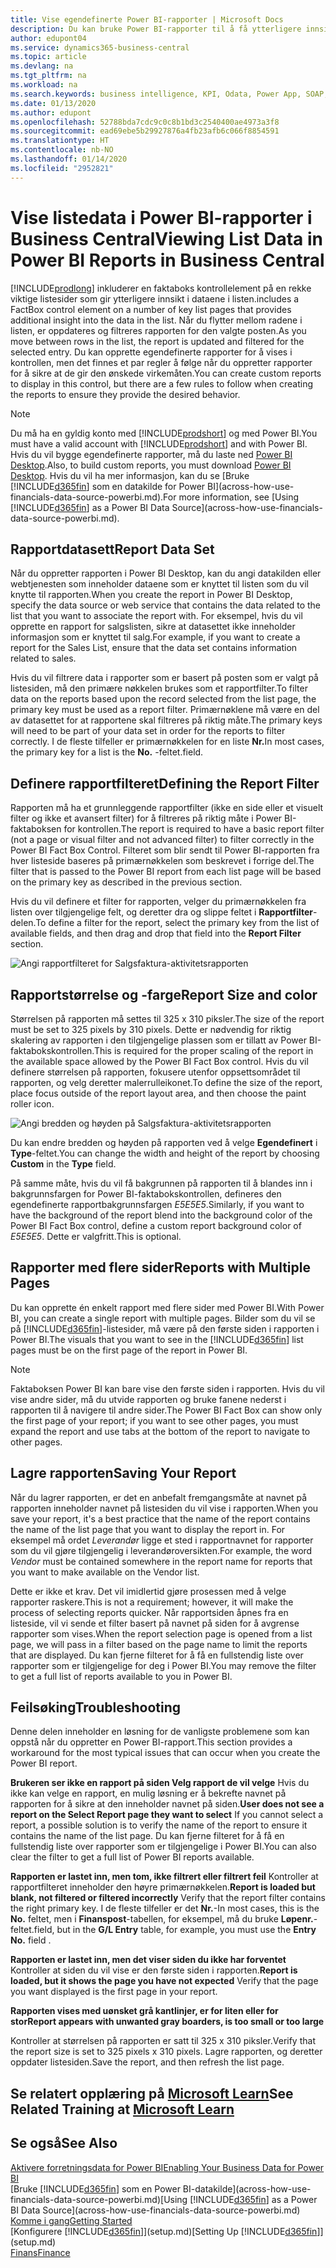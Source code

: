 ```yaml
---
title: Vise egendefinerte Power BI-rapporter | Microsoft Docs
description: Du kan bruke Power BI-rapporter til å få ytterligere innsikt i data i lister.
author: edupont04
ms.service: dynamics365-business-central
ms.topic: article
ms.devlang: na
ms.tgt_pltfrm: na
ms.workload: na
ms.search.keywords: business intelligence, KPI, Odata, Power App, SOAP, analysis
ms.date: 01/13/2020
ms.author: edupont
ms.openlocfilehash: 52788bda7cdc9c0c8b1bd3c2540400ae4973a3f8
ms.sourcegitcommit: ead69ebe5b29927876a4fb23afb6c066f8854591
ms.translationtype: HT
ms.contentlocale: nb-NO
ms.lasthandoff: 01/14/2020
ms.locfileid: "2952821"
---
```

# <a name="viewing-list-data-in-power-bi-reports-in-business-central"></a><span data-ttu-id="6ac5b-103">Vise listedata i Power BI-rapporter i Business Central</span><span class="sxs-lookup"><span data-stu-id="6ac5b-103">Viewing List Data in Power BI Reports in Business Central</span></span>

[!INCLUDE[prodlong](includes/prodlong.md)] <span data-ttu-id="6ac5b-104">inkluderer en faktaboks kontrollelement på en rekke viktige listesider som gir ytterligere innsikt i dataene i listen.</span><span class="sxs-lookup"><span data-stu-id="6ac5b-104">includes a FactBox control element on a number of key list pages that provides additional insight into the data in the list.</span></span> <span data-ttu-id="6ac5b-105">Når du flytter mellom radene i listen, er oppdateres og filtreres rapporten for den valgte posten.</span><span class="sxs-lookup"><span data-stu-id="6ac5b-105">As you move between rows in the list, the report is updated and filtered for the selected entry.</span></span> <span data-ttu-id="6ac5b-106">Du kan opprette egendefinerte rapporter for å vises i kontrollen, men det finnes et par regler å følge når du oppretter rapporter for å sikre at de gir den ønskede virkemåten.</span><span class="sxs-lookup"><span data-stu-id="6ac5b-106">You can create custom reports to display in this control, but there are a few rules to follow when creating the reports to ensure they provide the desired behavior.</span></span>  

> [!NOTE]  
> <span data-ttu-id="6ac5b-107">Du må ha en gyldig konto med [!INCLUDE[prodshort](includes/prodshort.md)] og med Power BI.</span><span class="sxs-lookup"><span data-stu-id="6ac5b-107">You must have a valid account with [!INCLUDE[prodshort](includes/prodshort.md)] and with Power BI.</span></span> <span data-ttu-id="6ac5b-108">Hvis du vil bygge egendefinerte rapporter, må du laste ned [Power BI Desktop](https://powerbi.microsoft.com/desktop/).</span><span class="sxs-lookup"><span data-stu-id="6ac5b-108">Also, to build custom reports, you must download [Power BI Desktop](https://powerbi.microsoft.com/desktop/).</span></span> <span data-ttu-id="6ac5b-109">Hvis du vil ha mer informasjon, kan du se [Bruke [!INCLUDE[d365fin](includes/d365fin_md.md)] som en datakilde for Power BI](across-how-use-financials-data-source-powerbi.md).</span><span class="sxs-lookup"><span data-stu-id="6ac5b-109">For more information, see [Using [!INCLUDE[d365fin](includes/d365fin_md.md)] as a Power BI Data Source](across-how-use-financials-data-source-powerbi.md).</span></span>  

## <a name="report-data-set"></a><span data-ttu-id="6ac5b-110">Rapportdatasett</span><span class="sxs-lookup"><span data-stu-id="6ac5b-110">Report Data Set</span></span>
<span data-ttu-id="6ac5b-111">Når du oppretter rapporten i Power BI Desktop, kan du angi datakilden eller webtjenesten som inneholder dataene som er knyttet til listen som du vil knytte til rapporten.</span><span class="sxs-lookup"><span data-stu-id="6ac5b-111">When you create the report in Power BI Desktop, specify the data source or web service that contains the data related to the list that you want to associate the report with.</span></span> <span data-ttu-id="6ac5b-112">For eksempel, hvis du vil opprette en rapport for salgslisten, sikre at datasettet ikke inneholder informasjon som er knyttet til salg.</span><span class="sxs-lookup"><span data-stu-id="6ac5b-112">For example, if you want to create a report for the Sales List, ensure that the data set contains information related to sales.</span></span>  

<span data-ttu-id="6ac5b-113">Hvis du vil filtrere data i rapporter som er basert på posten som er valgt på listesiden, må den primære nøkkelen brukes som et rapportfilter.</span><span class="sxs-lookup"><span data-stu-id="6ac5b-113">To filter data on the reports based upon the record selected from the list page, the primary key must be used as a report filter.</span></span> <span data-ttu-id="6ac5b-114">Primærnøklene må være en del av datasettet for at rapportene skal filtreres på riktig måte.</span><span class="sxs-lookup"><span data-stu-id="6ac5b-114">The primary keys will need to be part of your data set in order for the reports to filter correctly.</span></span> <span data-ttu-id="6ac5b-115">I de fleste tilfeller er primærnøkkelen for en liste **Nr.**</span><span class="sxs-lookup"><span data-stu-id="6ac5b-115">In most cases, the primary key for a list is the **No.**</span></span> <span data-ttu-id="6ac5b-116">-feltet.</span><span class="sxs-lookup"><span data-stu-id="6ac5b-116">field.</span></span>  

## <a name="defining-the-report-filter"></a><span data-ttu-id="6ac5b-117">Definere rapportfilteret</span><span class="sxs-lookup"><span data-stu-id="6ac5b-117">Defining the Report Filter</span></span>
<span data-ttu-id="6ac5b-118">Rapporten må ha et grunnleggende rapportfilter (ikke en side eller et visuelt filter og ikke et avansert filter) for å filtreres på riktig måte i Power BI-faktaboksen for kontrollen.</span><span class="sxs-lookup"><span data-stu-id="6ac5b-118">The report is required to have a basic report filter (not a page or visual filter and not advanced filter) to filter correctly in the Power BI Fact Box Control.</span></span> <span data-ttu-id="6ac5b-119">Filteret som blir sendt til Power BI-rapporten fra hver listeside baseres på primærnøkkelen som beskrevet i forrige del.</span><span class="sxs-lookup"><span data-stu-id="6ac5b-119">The filter that is passed to the Power BI report from each list page will be based on the primary key as described in the previous section.</span></span>  

<span data-ttu-id="6ac5b-120">Hvis du vil definere et filter for rapporten, velger du primærnøkkelen fra listen over tilgjengelige felt, og deretter dra og slippe feltet i **Rapportfilter**-delen.</span><span class="sxs-lookup"><span data-stu-id="6ac5b-120">To define a filter for the report, select the primary key from the list of available fields, and then drag and drop that field into the **Report Filter** section.</span></span>  

![Angi rapportfilteret for Salgsfaktura-aktivitetsrapporten](./media/across-how-use-powerbi-reports-factbox/financials-powerbi-report-filter.png)

## <a name="report-size-and-color"></a><span data-ttu-id="6ac5b-122">Rapportstørrelse og -farge</span><span class="sxs-lookup"><span data-stu-id="6ac5b-122">Report Size and color</span></span>
<span data-ttu-id="6ac5b-123">Størrelsen på rapporten må settes til 325 x 310 piksler.</span><span class="sxs-lookup"><span data-stu-id="6ac5b-123">The size of the report must be set to 325 pixels by 310 pixels.</span></span> <span data-ttu-id="6ac5b-124">Dette er nødvendig for riktig skalering av rapporten i den tilgjengelige plassen som er tillatt av Power BI-faktabokskontrollen.</span><span class="sxs-lookup"><span data-stu-id="6ac5b-124">This is required for the proper scaling of the report in the available space allowed by the Power BI Fact Box control.</span></span> <span data-ttu-id="6ac5b-125">Hvis du vil definere størrelsen på rapporten, fokusere utenfor oppsettsområdet til rapporten, og velg deretter malerrulleikonet.</span><span class="sxs-lookup"><span data-stu-id="6ac5b-125">To define the size of the report, place focus outside of the report layout area, and then choose the paint roller icon.</span></span>

![Angi bredden og høyden på Salgsfaktura-aktivitetsrapporten](./media/across-how-use-powerbi-reports-factbox/financials-powerbi-report-sizing.png)

<span data-ttu-id="6ac5b-127">Du kan endre bredden og høyden på rapporten ved å velge **Egendefinert** i **Type**-feltet.</span><span class="sxs-lookup"><span data-stu-id="6ac5b-127">You can change the width and height of the report by choosing **Custom** in the **Type** field.</span></span>

<span data-ttu-id="6ac5b-128">På samme måte, hvis du vil få bakgrunnen på rapporten til å blandes inn i bakgrunnsfargen for Power BI-faktabokskontrollen, defineres den egendefinerte rapportbakgrunnsfargen *E5E5E5*.</span><span class="sxs-lookup"><span data-stu-id="6ac5b-128">Similarly, if you want to have the background of the report blend into the background color of the Power BI Fact Box control, define a custom report background color of *E5E5E5*.</span></span> <span data-ttu-id="6ac5b-129">Dette er valgfritt.</span><span class="sxs-lookup"><span data-stu-id="6ac5b-129">This is optional.</span></span>  

## <a name="reports-with-multiple-pages"></a><span data-ttu-id="6ac5b-130">Rapporter med flere sider</span><span class="sxs-lookup"><span data-stu-id="6ac5b-130">Reports with Multiple Pages</span></span>
<span data-ttu-id="6ac5b-131">Du kan opprette én enkelt rapport med flere sider med Power BI.</span><span class="sxs-lookup"><span data-stu-id="6ac5b-131">With Power BI, you can create a single report with multiple pages.</span></span> <span data-ttu-id="6ac5b-132">Bilder som du vil se på [!INCLUDE[d365fin](includes/d365fin_md.md)]-listesider, må være på den første siden i rapporten i Power BI.</span><span class="sxs-lookup"><span data-stu-id="6ac5b-132">The visuals that you want to see in the [!INCLUDE[d365fin](includes/d365fin_md.md)] list pages must be on the first page of the report in Power BI.</span></span>  

> [!NOTE]  
> <span data-ttu-id="6ac5b-133">Faktaboksen Power BI kan bare vise den første siden i rapporten. Hvis du vil vise andre sider, må du utvide rapporten og bruke fanene nederst i rapporten til å navigere til andre sider.</span><span class="sxs-lookup"><span data-stu-id="6ac5b-133">The Power BI Fact Box can show only the first page of your report; if you want to see other pages, you must expand the report and use tabs at the bottom of the report to navigate to other pages.</span></span>  

## <a name="saving-your-report"></a><span data-ttu-id="6ac5b-134">Lagre rapporten</span><span class="sxs-lookup"><span data-stu-id="6ac5b-134">Saving Your Report</span></span>

<span data-ttu-id="6ac5b-135">Når du lagrer rapporten, er det en anbefalt fremgangsmåte at navnet på rapporten inneholder navnet på listesiden du vil vise i rapporten.</span><span class="sxs-lookup"><span data-stu-id="6ac5b-135">When you save your report, it's a best practice that the name of the report contains the name of the list page that you want to display the report in.</span></span> <span data-ttu-id="6ac5b-136">For eksempel må ordet *Leverandør* ligge et sted i rapportnavnet for rapporter som du vil gjøre tilgjengelig i leverandøroversikten.</span><span class="sxs-lookup"><span data-stu-id="6ac5b-136">For example, the word *Vendor* must be contained somewhere in the report name for reports that you want to make available on the Vendor list.</span></span>  

<span data-ttu-id="6ac5b-137">Dette er ikke et krav. Det vil imidlertid gjøre prosessen med å velge rapporter raskere.</span><span class="sxs-lookup"><span data-stu-id="6ac5b-137">This is not a requirement; however, it will make the process of selecting reports quicker.</span></span> <span data-ttu-id="6ac5b-138">Når rapportsiden åpnes fra en listeside, vil vi sende et filter basert på navnet på siden for å avgrense rapporter som vises.</span><span class="sxs-lookup"><span data-stu-id="6ac5b-138">When the report selection page is opened from a list page, we will pass in a filter based on the page name to limit the reports that are displayed.</span></span>  <span data-ttu-id="6ac5b-139">Du kan fjerne filteret for å få en fullstendig liste over rapporter som er tilgjengelige for deg i Power BI.</span><span class="sxs-lookup"><span data-stu-id="6ac5b-139">You may remove the filter to get a full list of reports available to you in Power BI.</span></span>  

## <a name="troubleshooting"></a><span data-ttu-id="6ac5b-140">Feilsøking</span><span class="sxs-lookup"><span data-stu-id="6ac5b-140">Troubleshooting</span></span>
<span data-ttu-id="6ac5b-141">Denne delen inneholder en løsning for de vanligste problemene som kan oppstå når du oppretter en Power BI-rapport.</span><span class="sxs-lookup"><span data-stu-id="6ac5b-141">This section provides a workaround for the most typical issues that can occur when you create the Power BI report.</span></span>  

<span data-ttu-id="6ac5b-142">**Brukeren ser ikke en rapport på siden Velg rapport de vil velge** Hvis du ikke kan velge en rapport, en mulig løsning er å bekrefte navnet på rapporten for å sikre at den inneholder navnet på siden.</span><span class="sxs-lookup"><span data-stu-id="6ac5b-142">**User does not see a report on the Select Report page they want to select** If you cannot select a report, a possible solution is to verify the name of the report to ensure it contains the name of the list page.</span></span> <span data-ttu-id="6ac5b-143">Du kan fjerne filteret for å få en fullstendig liste over rapporter som er tilgjengelige i Power BI.</span><span class="sxs-lookup"><span data-stu-id="6ac5b-143">You can also clear the filter to get a full list of Power BI reports available.</span></span>  

<span data-ttu-id="6ac5b-144">**Rapporten er lastet inn, men tom, ikke filtrert eller filtrert feil** Kontroller at rapportfilteret inneholder den høyre primærnøkkelen.</span><span class="sxs-lookup"><span data-stu-id="6ac5b-144">**Report is loaded but blank, not filtered or filtered incorrectly** Verify that the report filter contains the right primary key.</span></span> <span data-ttu-id="6ac5b-145">I de fleste tilfeller er det **Nr.**-</span><span class="sxs-lookup"><span data-stu-id="6ac5b-145">In most cases, this is the **No.**</span></span> <span data-ttu-id="6ac5b-146">feltet, men i **Finanspost**-tabellen, for eksempel, må du bruke **Løpenr.**-feltet.</span><span class="sxs-lookup"><span data-stu-id="6ac5b-146">field, but in the **G/L Entry** table, for example, you must use the **Entry No.** field  .</span></span>

<span data-ttu-id="6ac5b-147">**Rapporten er lastet inn, men det viser siden du ikke har forventet** Kontroller at siden du vil vise er den første siden i rapporten.</span><span class="sxs-lookup"><span data-stu-id="6ac5b-147">**Report is loaded, but it shows the page you have not expected** Verify that the page you want displayed is the first page in your report.</span></span>  

<span data-ttu-id="6ac5b-148">**Rapporten vises med uønsket grå kantlinjer, er for liten eller for stor**</span><span class="sxs-lookup"><span data-stu-id="6ac5b-148">**Report appears with unwanted gray boarders, is too small or too large**</span></span>

<span data-ttu-id="6ac5b-149">Kontroller at størrelsen på rapporten er satt til 325 x 310 piksler.</span><span class="sxs-lookup"><span data-stu-id="6ac5b-149">Verify that the report size is set to 325 pixels x 310 pixels.</span></span> <span data-ttu-id="6ac5b-150">Lagre rapporten, og deretter oppdater listesiden.</span><span class="sxs-lookup"><span data-stu-id="6ac5b-150">Save the report, and then refresh the list page.</span></span>  

## <a name="see-related-training-at-microsoft-learnlearnmodulesconfigure-powerbi-excel-dynamics-365-business-centralindex"></a><span data-ttu-id="6ac5b-151">Se relatert opplæring på [Microsoft Learn](/learn/modules/configure-powerbi-excel-dynamics-365-business-central/index)</span><span class="sxs-lookup"><span data-stu-id="6ac5b-151">See Related Training at [Microsoft Learn](/learn/modules/configure-powerbi-excel-dynamics-365-business-central/index)</span></span>

## <a name="see-also"></a><span data-ttu-id="6ac5b-152">Se også</span><span class="sxs-lookup"><span data-stu-id="6ac5b-152">See Also</span></span>

[<span data-ttu-id="6ac5b-153">Aktivere forretningsdata for Power BI</span><span class="sxs-lookup"><span data-stu-id="6ac5b-153">Enabling Your Business Data for Power BI</span></span>](admin-powerbi.md)  
<span data-ttu-id="6ac5b-154">[Bruke [!INCLUDE[d365fin](includes/d365fin_md.md)] som en Power BI-datakilde](across-how-use-financials-data-source-powerbi.md)</span><span class="sxs-lookup"><span data-stu-id="6ac5b-154">[Using [!INCLUDE[d365fin](includes/d365fin_md.md)] as a Power BI Data Source](across-how-use-financials-data-source-powerbi.md)</span></span>  
[<span data-ttu-id="6ac5b-155">Komme i gang</span><span class="sxs-lookup"><span data-stu-id="6ac5b-155">Getting Started</span></span>](product-get-started.md)  
<span data-ttu-id="6ac5b-156">[Konfigurere [!INCLUDE[d365fin](includes/d365fin_md.md)]](setup.md)</span><span class="sxs-lookup"><span data-stu-id="6ac5b-156">[Setting Up [!INCLUDE[d365fin](includes/d365fin_md.md)]](setup.md)</span></span>  
[<span data-ttu-id="6ac5b-157">Finans</span><span class="sxs-lookup"><span data-stu-id="6ac5b-157">Finance</span></span>](finance.md)  
